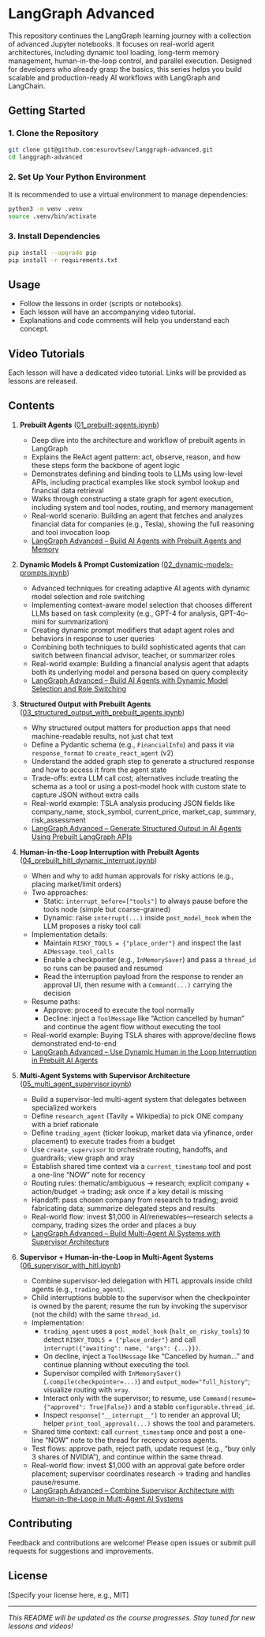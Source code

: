 # LangGraph Advanced

This repository continues the LangGraph learning journey with a collection of advanced Jupyter notebooks. It focuses on real-world agent architectures, including dynamic tool loading, long-term memory management, human-in-the-loop control, and parallel execution. Designed for developers who already grasp the basics, this series helps you build scalable and production-ready AI workflows with LangGraph and LangChain.

## Getting Started

### 1. Clone the Repository

```bash
git clone git@github.com:esurovtsev/langgraph-advanced.git
cd langgraph-advanced
```

### 2. Set Up Your Python Environment

It is recommended to use a virtual environment to manage dependencies:

```bash
python3 -m venv .venv
source .venv/bin/activate
```

### 3. Install Dependencies

```bash
pip install --upgrade pip
pip install -r requirements.txt
```

## Usage

- Follow the lessons in order (scripts or notebooks).
- Each lesson will have an accompanying video tutorial.
- Explanations and code comments will help you understand each concept.

## Video Tutorials

Each lesson will have a dedicated video tutorial. Links will be provided as lessons are released.

## Contents

1. **Prebuilt Agents** ([01_prebuilt-agents.ipynb](01_prebuilt-agents.ipynb))
   - Deep dive into the architecture and workflow of prebuilt agents in LangGraph
   - Explains the ReAct agent pattern: act, observe, reason, and how these steps form the backbone of agent logic
   - Demonstrates defining and binding tools to LLMs using low-level APIs, including practical examples like stock symbol lookup and financial data retrieval
   - Walks through constructing a state graph for agent execution, including system and tool nodes, routing, and memory management
   - Real-world scenario: Building an agent that fetches and analyzes financial data for companies (e.g., Tesla), showing the full reasoning and tool invocation loop
   - [LangGraph Advanced – Build AI Agents with Prebuilt Agents and Memory](https://www.youtube.com/watch?v=_0-OoRyFwpo)
2. **Dynamic Models & Prompt Customization** ([02_dynamic-models-prompts.ipynb](02_dynamic-models-prompts.ipynb))
   - Advanced techniques for creating adaptive AI agents with dynamic model selection and role switching
   - Implementing context-aware model selection that chooses different LLMs based on task complexity (e.g., GPT-4 for analysis, GPT-4o-mini for summarization)
   - Creating dynamic prompt modifiers that adapt agent roles and behaviors in response to user queries
   - Combining both techniques to build sophisticated agents that can switch between financial advisor, teacher, or summarizer roles
   - Real-world example: Building a financial analysis agent that adapts both its underlying model and persona based on query complexity
   - [LangGraph Advanced – Build AI Agents with Dynamic Model Selection and Role Switching](https://www.youtube.com/watch?v=bV1K8B4m5PI)
3. **Structured Output with Prebuilt Agents** ([03_structured_output_with_prebuilt_agents.ipynb](03_structured_output_with_prebuilt_agents.ipynb))
   - Why structured output matters for production apps that need machine-readable results, not just chat text
   - Define a Pydantic schema (e.g., `FinancialInfo`) and pass it via `response_format` to `create_react_agent` (v2)
   - Understand the added graph step to generate a structured response and how to access it from the agent state
   - Trade-offs: extra LLM call cost; alternatives include treating the schema as a tool or using a post-model hook with custom state to capture JSON without extra calls
   - Real-world example: TSLA analysis producing JSON fields like company_name, stock_symbol, current_price, market_cap, summary, risk_assessment
   - [LangGraph Advanced – Generate Structured Output in AI Agents Using Prebuilt LangGraph APIs](https://www.youtube.com/watch?v=3Q31aObRBMo)
4. **Human-in-the-Loop Interruption with Prebuilt Agents** ([04_prebuilt_hitl_dynamic_interrupt.ipynb](04_prebuilt_hitl_dynamic_interrupt.ipynb))
   - When and why to add human approvals for risky actions (e.g., placing market/limit orders)
   - Two approaches:
     - Static: `interrupt_before=["tools"]` to always pause before the tools node (simple but coarse-grained)
     - Dynamic: raise `interrupt(...)` inside `post_model_hook` when the LLM proposes a risky tool call
   - Implementation details:
     - Maintain `RISKY_TOOLS = {"place_order"}` and inspect the last `AIMessage.tool_calls`
     - Enable a checkpointer (e.g., `InMemorySaver`) and pass a `thread_id` so runs can be paused and resumed
     - Read the interruption payload from the response to render an approval UI, then resume with a `Command(...)` carrying the decision
   - Resume paths:
     - Approve: proceed to execute the tool normally
     - Decline: inject a `ToolMessage` like “Action cancelled by human” and continue the agent flow without executing the tool
   - Real-world example: Buying TSLA shares with approve/decline flows demonstrated end-to-end
   - [LangGraph Advanced – Use Dynamic Human in the Loop Interruption in Prebuilt AI Agents](https://www.youtube.com/watch?v=8_UQNWTbvEQ)
5. **Multi-Agent Systems with Supervisor Architecture** ([05_multi_agent_supervisor.ipynb](05_multi_agent_supervisor.ipynb))
   - Build a supervisor-led multi-agent system that delegates between specialized workers
   - Define `research_agent` (Tavily + Wikipedia) to pick ONE company with a brief rationale
   - Define `trading_agent` (ticker lookup, market data via yfinance, order placement) to execute trades from a budget
   - Use `create_supervisor` to orchestrate routing, handoffs, and guardrails; view graph and xray
   - Establish shared time context via a `current_timestamp` tool and post a one-line “NOW” note for recency
   - Routing rules: thematic/ambiguous → research; explicit company + action/budget → trading; ask once if a key detail is missing
   - Handoff: pass chosen company from research to trading; avoid fabricating data; summarize delegated steps and results
   - Real-world flow: invest $1,000 in AI/renewables—research selects a company, trading sizes the order and places a buy
   - [LangGraph Advanced – Build Multi-Agent AI Systems with Supervisor Architecture](https://www.youtube.com/watch?v=TK9kf6a9i10)

6. **Supervisor + Human-in-the-Loop in Multi-Agent Systems** ([06_supervisor_with_hitl.ipynb](06_supervisor_with_hitl.ipynb))
   - Combine supervisor-led delegation with HITL approvals inside child agents (e.g., `trading_agent`).
   - Child interruptions bubble to the supervisor when the checkpointer is owned by the parent; resume the run by invoking the supervisor (not the child) with the same `thread_id`.
   - Implementation:
     - `trading_agent` uses a `post_model_hook` (`halt_on_risky_tools`) to detect `RISKY_TOOLS = {"place_order"}` and call `interrupt({"awaiting": name, "args": {...}})`.
     - On decline, inject a `ToolMessage` like “Cancelled by human…” and continue planning without executing the tool.
     - Supervisor compiled with `InMemorySaver()` (`.compile(checkpointer=...)`) and `output_mode="full_history"`; visualize routing with `xray`.
     - Interact only with the supervisor; to resume, use `Command(resume={"approved": True|False})` and a stable `configurable.thread_id`.
     - Inspect `response["__interrupt__"]` to render an approval UI; helper `print_tool_approval(...)` shows the tool and parameters.
   - Shared time context: call `current_timestamp` once and post a one-line “NOW” note to the thread for recency across agents.
   - Test flows: approve path, reject path, update request (e.g., “buy only 3 shares of NVIDIA”), and continue within the same thread.
   - Real-world flow: invest $1,000 with an approval gate before order placement; supervisor coordinates research → trading and handles pause/resume.
   - [LangGraph Advanced – Combine Supervisor Architecture with Human-in-the-Loop in Multi-Agent AI Systems](https://www.youtube.com/watch?v=W349TTcB0Ng)
## Contributing

Feedback and contributions are welcome! Please open issues or submit pull requests for suggestions and improvements.

## License

[Specify your license here, e.g., MIT]

---

*This README will be updated as the course progresses. Stay tuned for new lessons and videos!*
